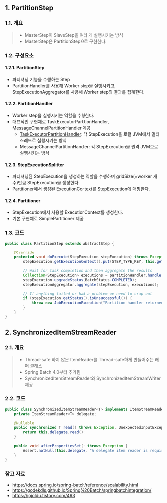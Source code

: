 ## 1. PartitionStep

### 1.1. 개요

> - MasterStep이 SlaveStep을 여러 개 실행시키는 방식
> - MasterStep은 PartitionStep으로 구현한다.

### 1.2. 구성요소

#### 1.2.1. PartitionStep
- 파티셔닝 기능을 수행하는 Step
- PartitionHandler를 사용해 Worker step을 실행시키고, StepExecutionAggregator를 사용해 Worker step의 결과를 집계한다.

#### 1.2.2. PartitionHandler
- Worker step을 실행시키는 역할을 수행한다.
- 대표적인 구현체로 TaskExecutorPartitionHandler, MessageChannelPartitionHandler 제공
  - [TaskExecutorPartitionHandler](https://github.com/spring-projects/spring-batch/blob/main/spring-batch-core/src/main/java/org/springframework/batch/core/partition/support/TaskExecutorPartitionHandler.java): 각 StepExecution을 로컬 JVM에서 멀티스레드로 실행시키는 방식
  - MessageChannelPartitionHandler: 각 StepExecution을 원격 JVM으로 실행시키는 방식

#### 1.2.3. StepExecutionSplitter
- 파티셔닝된 StepExecution을 생성하는 역할을 수행하며 gridSize(=worker 개수)만큼 StepExecution을 생성한다.
- Partitioner에서 생성된 ExecutionContext를 StepExecution에 매핑한다.

#### 1.2.4. Partitioner
- StepExecution에서 사용할 ExecutionContext를 생성한다.
- 기본 구현체로 SimplePartitioner 제공

### 1.3. 코드
```java
public class PartitionStep extends AbstractStep {
    
    @Override
    protected void doExecute(StepExecution stepExecution) throws Exception {
        stepExecution.getExecutionContext().put(STEP_TYPE_KEY, this.getClass().getName());

        // Wait for task completion and then aggregate the results
        Collection<StepExecution> executions = partitionHandler.handle(stepExecutionSplitter, stepExecution);
        stepExecution.upgradeStatus(BatchStatus.COMPLETED);
        stepExecutionAggregator.aggregate(stepExecution, executions);

        // If anything failed or had a problem we need to crap out
        if (stepExecution.getStatus().isUnsuccessful()) {
            throw new JobExecutionException("Partition handler returned an unsuccessful step");
        }
    }
}
```

## 2. SynchronizedItemStreamReader

### 2.1. 개요

> - Thread-safe 하지 않은 ItemReader를 Thread-safe하게 만들어주는 래퍼 클래스
> - Spring Batch 4.0부터 추가됨
> - SynchronizedItemStreamReader와 SynchronizedItemStreamWriter 제공

### 2.2. 코드
```java
public class SynchronizedItemStreamReader<T> implements ItemStreamReader<T>, InitializingBean {
    private ItemStreamReader<T> delegate;

    @Nullable
    public synchronized T read() throws Exception, UnexpectedInputException, ParseException, NonTransientResourceException {
        return this.delegate.read();
    }

    public void afterPropertiesSet() throws Exception {
        Assert.notNull(this.delegate, "A delegate item reader is required");
    }
}
```

### 참고 자료
* https://docs.spring.io/spring-batch/reference/scalability.html
* https://godekdls.github.io/Spring%20Batch/springbatchintegration/
* https://jojoldu.tistory.com/493
